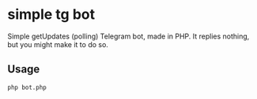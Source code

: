 # simple tg bot
Simple getUpdates (polling) Telegram bot, made in PHP. It replies nothing, but you might make it to do so.

## Usage
`php bot.php`
